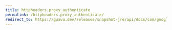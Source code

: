 ```yaml
---
title: httpheaders.proxy_authenticate
permalink: /httpheaders.proxy_authenticate/
redirect_to: https://guava.dev/releases/snapshot-jre/api/docs/com/google/common/net/HttpHeaders.html#PROXY_AUTHENTICATE
---
```

